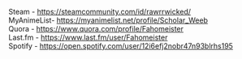 Steam      -  https://steamcommunity.com/id/rawrrwicked/ </br>
MyAnimeList-  https://myanimelist.net/profile/Scholar_Weeb </br>
Quora      -  https://www.quora.com/profile/Fahomeister </br>
Last.fm    -  https://www.last.fm/user/Fahomeister </br>
Spotify    -  https://open.spotify.com/user/12i6efj2nobr47n93blrhs195 </br>
